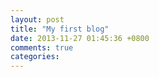 ```yaml
---
layout: post
title: "My first blog"
date: 2013-11-27 01:45:36 +0800
comments: true
categories: 
---
```

